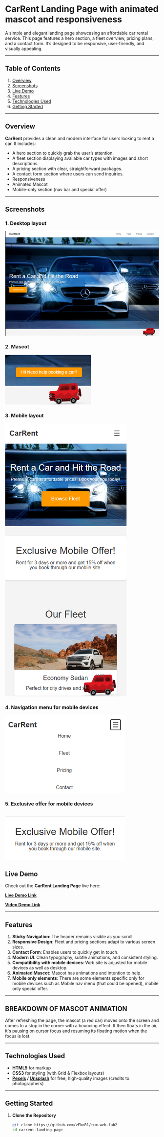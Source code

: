# CarRent Landing Page with animated mascot and responsiveness

A simple and elegant landing page showcasing an affordable car rental service. This page features a hero section, a fleet overview, pricing plans, and a contact form. It’s designed to be responsive, user-friendly, and visually appealing.

---

## Table of Contents

1. [Overview](#overview)
2. [Screenshots](#screenshots)
3. [Live Demo](#live-demo)
4. [Features](#features)
5. [Technologies Used](#technologies-used)
6. [Getting Started](#getting-started)

---

## Overview

**CarRent** provides a clean and modern interface for users looking to rent a car. It includes:
- A hero section to quickly grab the user’s attention.
- A fleet section displaying available car types with images and short descriptions.
- A pricing section with clear, straightforward packages.
- A contact form section where users can send inquiries.
- Responsiveness 
- Animated Mascot
- Mobile-only section (nav bar and special offer)

---

## Screenshots

### 1. Desktop layout

![img_6.png](img_6.png)

### 2. Mascot

![img_7.png](img_7.png)

### 3. Mobile  layout

![img_8.png](img_8.png)

### 4. Navigation menu for mobile devices

![img_9.png](img_9.png)

### 5. Exclusive offer for mobile devices 

![img_10.png](img_10.png)
---

## Live Demo

Check out the **CarRent Landing Page** live here:  

[**Live Demo Link**](https://zekor1.github.io/tum-web-lab2/)  

[**Video Demo Link**](https://utm-my.sharepoint.com/:v:/g/personal/maxim_comarov_isa_utm_md/Ee3dGjKjwO9Nq5RCogyaJ30BZaz8UecngY8PCd7KISEzpQ?nav=eyJyZWZlcnJhbEluZm8iOnsicmVmZXJyYWxBcHAiOiJPbmVEcml2ZUZvckJ1c2luZXNzIiwicmVmZXJyYWxBcHBQbGF0Zm9ybSI6IldlYiIsInJlZmVycmFsTW9kZSI6InZpZXciLCJyZWZlcnJhbFZpZXciOiJNeUZpbGVzTGlua0NvcHkifX0&e=bmX9vn)

---

## Features

1. **Sticky Navigation**: The header remains visible as you scroll.
2. **Responsive Design**: Fleet and pricing sections adapt to various screen sizes.
3. **Contact Form**: Enables users to quickly get in touch.
4. **Modern UI**: Clean typography, subtle animations, and consistent styling.
5. **Compatibility with mobile devices**: Web site is adjusted for mobile devices as well as desktop.
6. **Animated Mascot**: Mascot has animations and intention to help. 
7. **Mobile only elements**: There are some elements specific only for mobile devices such as Mobile nav menu (that could be opened), mobile only special offer.
---
## BREAKDOWN OF MASCOT ANIMATION

After refreshing the page, the mascot (a red car) moves onto the screen and comes to a stop in the corner with a bouncing effect. It then floats in the air, it's pausing on cursor focus and resuming its floating motion when the focus is lost.

---

## Technologies Used

- **HTML5** for markup
- **CSS3** for styling (with Grid & Flexbox layouts)
- **[Pexels](https://www.pexels.com/) / [Unsplash](https://unsplash.com/)** for free, high-quality images (credits to photographers)

---

## Getting Started

1. **Clone the Repository**
   ```bash
   git clone https://github.com/zEkoR1/tum-web-lab2
   cd carrent-landing-page
